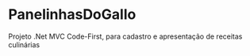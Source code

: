 # PanelinhasDoGallo
Projeto .Net MVC Code-First, para cadastro e apresentação de receitas culinárias
